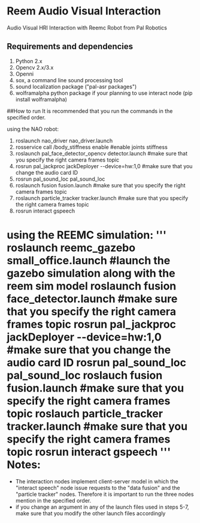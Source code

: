 # Reem Audio Visual Interaction
Audio Visual HRI Interaction with Reemc Robot from Pal Robotics

## Requirements and dependencies
1. Python 2.x
2. Opencv 2.x/3.x
3. Openni
4. sox, a command line sound processing tool
5. sound localization package ("pal-asr packages")
6. wolframalpha python package if your planning to use interact node (pip install wolframalpha)

##How to run
It is recommended that you run the commands in the specified order.

using the NAO robot:

1. roslaunch nao_driver nao_driver.launch
2. rosservice call /body_stiffness enable			          #enable joints stiffness
3. roslaunch pal_face_detector_opencv detector.launch		#make sure that you specify the right camera frames topic
4. rosrun pal_jackproc jackDeployer --device=hw:1,0		  #make sure that you change the audio card ID
5. rosrun pal_sound_loc pal_sound_loc
6. roslaunch fusion fusion.launch					              #make sure that you specify the right camera frames topic
7. roslaunch particle_tracker tracker.launch			      #make sure that you specify the right camera frames topic
8. rosrun interact gspeech

using the REEMC simulation:
'''
roslaunch  reemc_gazebo small_office.launch			    #launch the gazebo simulation along with the reem sim model
roslaunch fusion face_detector.launch		            #make sure that you specify the right camera frames topic
rosrun pal_jackproc jackDeployer --device=hw:1,0		  #make sure that you change the audio card ID
rosrun pal_sound_loc pal_sound_loc
roslauch fusion fusion.launch		                    #make sure that you specify the right camera frames topic
roslauch particle_tracker tracker.launch			        #make sure that you specify the right camera frames topic
rosrun interact gspeech
'''
Notes:
======
* The interaction nodes implement client-server model in which the "interact speech" node issue requests to the "data fusion" and the "particle tracker" nodes. Therefore it is important to run the three nodes mention in the specified order.
* if you change an argument in any of the launch files used in steps 5-7, make sure that you modify the other launch files accordingly
